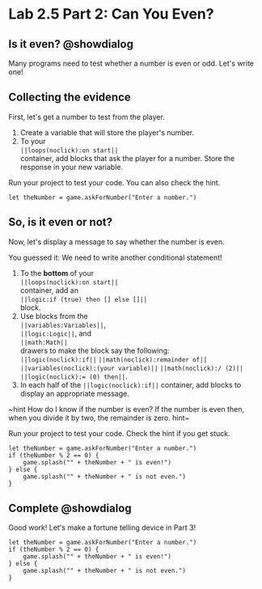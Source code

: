 # Lab 2.5 Part 2: Can You Even?

## Is it even? @showdialog

Many programs need to test whether a number is even or odd. Let's write one!

## Collecting the evidence

First, let's get a number to test from the player.

1.   Create a variable that will store the player's number.
1.   To your   
``||loops(noclick):on start||``   
container,
add blocks that ask the player for a number.
Store the response in your new variable.

Run your project to test your code. You can also check the hint.

```blocks
let theNumber = game.askForNumber("Enter a number.")
```

## So, is it even or not?

Now, let's display a message to say whether the number is even.

You guessed it: We need to write another conditional statement!

1.   To the **bottom** of your   
``||loops(noclick):on start||``   
container, add an   
``||logic:if (true) then [] else []||``   
block.
1.   Use blocks from the   
``||variables:Variables||``,   
``||logic:Logic||``, and    
``||math:Math||``    
drawers to make the block say the following:   
``||logic(noclick):if||`` ``||math(noclick):remainder of||``
``||variables(noclick):(your variable)||`` ``||math(noclick):/ (2)||``
``||logic(noclick):= (0) then||``.
1.  In each half of the ``||logic(noclick):if||`` container,
add blocks to display an appropriate message.

~hint How do I know if the number is even?
If the number is even then, when you divide it by two, the remainder is zero.
hint~

Run your project to test your code. Check the hint if you get stuck.

```blocks
let theNumber = game.askForNumber("Enter a number.")
if (theNumber % 2 == 0) {
    game.splash("" + theNumber + " is even!")
} else {
    game.splash("" + theNumber + " is not even.")
}
```

## Complete @showdialog

Good work! Let's make a fortune telling device in Part 3!

```ghost
let theNumber = game.askForNumber("Enter a number.")
if (theNumber % 2 == 0) {
    game.splash("" + theNumber + " is even!")
} else {
    game.splash("" + theNumber + " is not even.")
}
```
